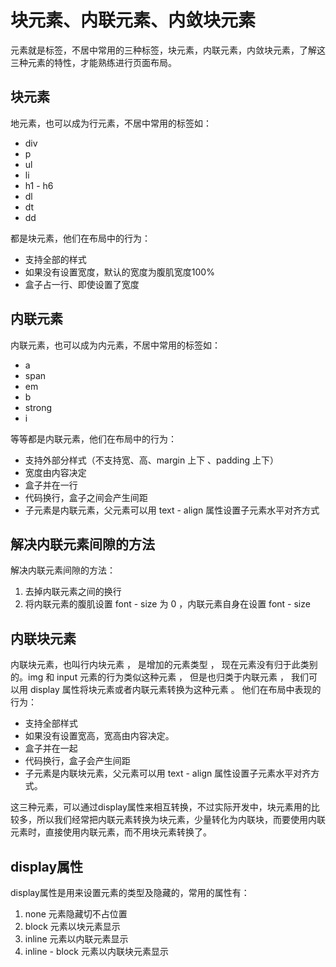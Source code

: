 # 块元素、内联元素、内敛块元素

元素就是标签，不居中常用的三种标签，块元素，内联元素，内敛块元素，了解这三种元素的特性，才能熟练进行页面布局。

## 块元素

地元素，也可以成为行元素，不居中常用的标签如：

- div
- p
- ul
- li
- h1 - h6
- dl
- dt
- dd

都是块元素，他们在布局中的行为：

- 支持全部的样式
- 如果没有设置宽度，默认的宽度为腹肌宽度100%
- 盒子占一行、即使设置了宽度

## 内联元素

内联元素，也可以成为内元素，不居中常用的标签如：

- a
- span
- em
- b
- strong
- i

等等都是内联元素，他们在布局中的行为：

- 支持外部分样式（不支持宽、高、margin 上下 、padding 上下）
- 宽度由内容决定
- 盒子并在一行
- 代码换行，盒子之间会产生间距
- 子元素是内联元素，父元素可以用 text - align 属性设置子元素水平对齐方式

## 解决内联元素间隙的方法

解决内联元素间隙的方法：

1. 去掉内联元素之间的换行
2. 将内联元素的腹肌设置 font - size 为 0 ，内联元素自身在设置 font - size 

## 内联块元素

内联块元素，也叫行内块元素 ， 是增加的元素类型 ， 现在元素没有归于此类别的。img 和 input 元素的行为类似这种元素 ， 但是也归类于内联元素 ， 我们可以用 display 属性将块元素或者内联元素转换为这种元素 。 他们在布局中表现的行为：

- 支持全部样式
- 如果没有设置宽高，宽高由内容决定。
- 盒子并在一起
- 代码换行，盒子会产生间距
- 子元素是内联块元素，父元素可以用 text - align 属性设置子元素水平对齐方式。

这三种元素，可以通过display属性来相互转换，不过实际开发中，块元素用的比较多，所以我们经常把内联元素转换为块元素，少量转化为内联块，而要使用内联元素时，直接使用内联元素，而不用块元素转换了。

## display属性

display属性是用来设置元素的类型及隐藏的，常用的属性有：

1. none 元素隐藏切不占位置
2. block 元素以块元素显示
3. inline 元素以内联元素显示
4. inline - block 元素以内联块元素显示







